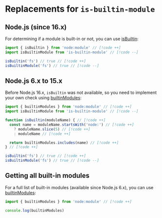 # Replacements for `is-builtin-module`

## Node.js (since 16.x)

For determining if a module is built-in or not, you can use [isBuiltin](https://nodejs.org/api/module.html#moduleisbuiltinmodulename):

```ts
import { isBuiltin } from 'node:module' // [!code ++]
import isBuiltinModule from 'is-builtin-module' // [!code --]

isBuiltin('fs') // true // [!code ++]
isBuiltinModule('fs') // true // [!code --]
```

## Node.js 6.x to 15.x

Before Node.js 16.x, `isBuiltin` was not available, so you need to implement your own check using [builtinModules](https://nodejs.org/api/module.html#modulebuiltinmodules):

```ts
import { builtinModules } from 'node:module' // [!code ++]
import isBuiltinModule from 'is-builtin-module' // [!code --]

function isBuiltin(moduleName) { // [!code ++]
  const name = moduleName.startsWith('node:') // [!code ++]
    ? moduleName.slice(5) // [!code ++]
    : moduleName // [!code ++]

  return builtinModules.includes(name) // [!code ++]
} // [!code ++]

isBuiltin('fs') // true // [!code ++]
isBuiltinModule('fs') // true // [!code --]
```

## Getting all built-in modules

For a full list of built-in modules (available since Node.js 6.x), you can use [builtinModules](https://nodejs.org/api/module.html#modulebuiltinmodules):

```ts
import { builtinModules } from 'node:module' // [!code ++]

console.log(builtinModules)
```


